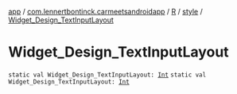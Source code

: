 [app](../../../index.md) / [com.lennertbontinck.carmeetsandroidapp](../../index.md) / [R](../index.md) / [style](index.md) / [Widget_Design_TextInputLayout](./-widget_-design_-text-input-layout.md)

# Widget_Design_TextInputLayout

`static val Widget_Design_TextInputLayout: `[`Int`](https://kotlinlang.org/api/latest/jvm/stdlib/kotlin/-int/index.html)
`static val Widget_Design_TextInputLayout: `[`Int`](https://kotlinlang.org/api/latest/jvm/stdlib/kotlin/-int/index.html)